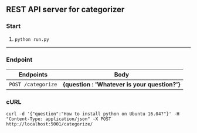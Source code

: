 ## REST API server for categorizer

### Start

1. `python run.py`
------------------

### Endpoint

| Endpoints       | Body                                     |
|-----------------|------------------------------------------|
| `POST /categorize` | **{question : 'Whatever is your question?'}**|

### cURL

`curl -d '{"question":"How to install python on Ubuntu 16.04?"}' -H "Content-Type: application/json" -X POST http://localhost:5001/categorize/`